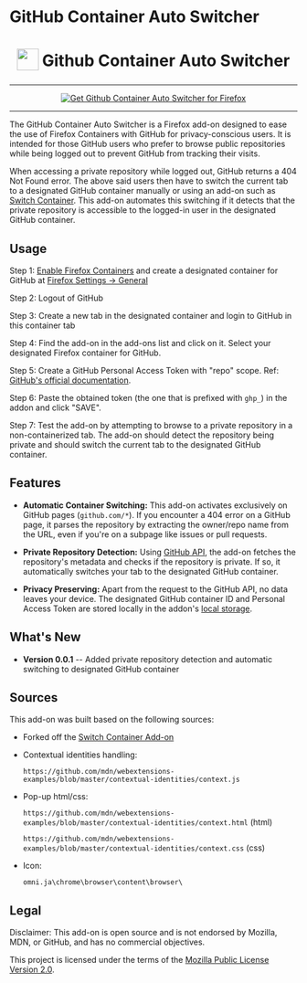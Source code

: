 # GitHub Container Auto Switcher

<h1 align="center">
<sub>
<img src="https://github.com/gorhill/uBlock/blob/master/src/img/logo.svg" height="38" width="38">
</sub>
Github Container Auto Switcher
</h1>

---

<p align="center">
<a href="https://addons.mozilla.org/addon/github-container-auto-switcher/"><img src="https://user-images.githubusercontent.com/585534/107280546-7b9b2a00-6a26-11eb-8f9f-f95932f4bfec.png" alt="Get Github Container Auto Switcher for Firefox"></a>
</p>

---

The GitHub Container Auto Switcher is a Firefox add-on designed to ease the use of Firefox Containers with GitHub for privacy-conscious users. It is intended for those GitHub users who prefer to browse public repositories while being logged out to prevent GitHub from tracking their visits.

When accessing a private repository while logged out, GitHub returns a 404 Not Found error. The above said users then have to switch the current tab to a designated GitHub container manually or using an add-on such as [Switch Container](https://addons.mozilla.org/en-US/firefox/addon/switch-container/). This add-on automates this switching if it detects that the private repository is accessible to the logged-in user in the designated GitHub container.

## Usage

Step 1: [Enable Firefox Containers](https://support.mozilla.org/en-US/kb/how-use-firefox-containers) and create a designated container for GitHub at [Firefox Settings -> General](about:preferences#containers)

Step 2: Logout of GitHub

Step 3: Create a new tab in the designated container and login to GitHub in this container tab

Step 4: Find the add-on in the add-ons list and click on it. Select your designated Firefox container for GitHub.

Step 5: Create a GitHub Personal Access Token with "repo" scope. Ref: [GitHub's official documentation](https://docs.github.com/en/authentication/keeping-your-account-and-data-secure/managing-your-personal-access-tokens#creating-a-personal-access-token-classic).

Step 6: Paste the obtained token (the one that is prefixed with `ghp_`) in the addon and click "SAVE".

Step 7: Test the add-on by attempting to browse to a private repository in a non-containerized tab. The add-on should detect the repository being private and should switch the current tab to the designated GitHub container.

## Features

-   **Automatic Container Switching:** This add-on activates exclusively on GitHub pages (`github.com/*`). If you encounter a 404 error on a GitHub page, it parses the repository by extracting the owner/repo name from the URL, even if you're on a subpage like issues or pull requests.

-   **Private Repository Detection:** Using [GitHub API](https://docs.github.com/en/rest/repos/repos?apiVersion=2022-11-28#get-a-repository), the add-on fetches the repository's metadata and checks if the repository is private. If so, it automatically switches your tab to the designated GitHub container.

-   **Privacy Preserving:** Apart from the request to the GitHub API, no data leaves your device. The designated GitHub container ID and Personal Access Token are stored locally in the addon's [local storage](https://developer.mozilla.org/en-US/docs/Web/API/Window/localStorage).

## What's New

-   **Version 0.0.1**
    -- Added private repository detection and automatic switching to designated GitHub container

## Sources

This add-on was built based on the following sources:

-   Forked off the [Switch Container Add-on](https://addons.mozilla.org/en-US/firefox/addon/switch-container/)

-   Contextual identities handling:

    `https://github.com/mdn/webextensions-examples/blob/master/contextual-identities/context.js`

-   Pop-up html/css:

    `https://github.com/mdn/webextensions-examples/blob/master/contextual-identities/context.html` (html)

    `https://github.com/mdn/webextensions-examples/blob/master/contextual-identities/context.css` (css)

-   Icon:

    `omni.ja\chrome\browser\content\browser\`

## Legal

Disclaimer: This add-on is open source and is not endorsed by Mozilla, MDN, or GitHub, and has no commercial objectives.

This project is licensed under the terms of the [Mozilla Public License Version 2.0](LICENSE).
